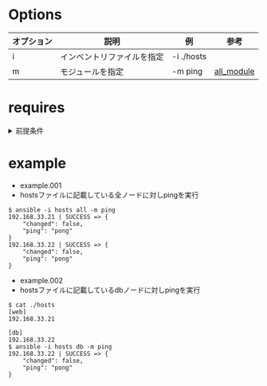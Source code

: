 # Options

| オプション | 説明                       | 例         | 参考 |
|------------|----------------------------|------------|------|
| i          | インベントリファイルを指定 | -i ./hosts |      |
| m          | モジュールを指定           | -m ping    |[all_module](http://docs.ansible.com/ansible/list_of_all_modules.html) |


# requires
<details>
  <summary>前提条件</summary>
* 前提条件としてカレントディレクトリに以下のファイルを作成

```
$ cat ./hosts
[web]
192.168.33.21

[db]
192.168.33.22
```
</details>

# example

* example.001
 * hostsファイルに記載している全ノードに対しpingを実行
```
$ ansible -i hosts all -m ping
192.168.33.21 | SUCCESS => {
    "changed": false,
    "ping": "pong"
}
192.168.33.22 | SUCCESS => {
    "changed": false,
    "ping": "pong"
}
```
* example.002
 * hostsファイルに記載しているdbノードに対しpingを実行
```
$ cat ./hosts
[web]
192.168.33.21

[db]
192.168.33.22
$ ansible -i hosts db -m ping
192.168.33.22 | SUCCESS => {
    "changed": false,
    "ping": "pong"
}
```


